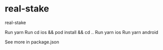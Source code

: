 # real-stake
real-stake

Run yarn
Run cd ios && pod install && cd ..
Run yarn ios
Run yarn android

See more in package.json